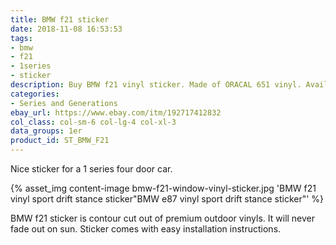 ```yaml
---
title: BMW f21 sticker
date: 2018-11-08 16:53:53
tags:
- bmw
- f21
- 1series
- sticker
description: Buy BMW f21 vinyl sticker. Made of ORACAL 651 vinyl. Available in different colors.
categories:
- Series and Generations
ebay_url: https://www.ebay.com/itm/192717412832
col_class: col-sm-6 col-lg-4 col-xl-3
data_groups: 1er
product_id: ST_BMW_F21
---
```


Nice sticker for a 1 series four door car.

<!-- more -->
{% asset_img content-image bmw-f21-window-vinyl-sticker.jpg 'BMW f21 vinyl sport drift stance sticker"BMW e87 vinyl sport drift stance sticker"' %}

BMW f21 sticker is contour cut out of premium outdoor vinyls. It will never fade out on sun. Sticker comes with easy installation instructions. 
